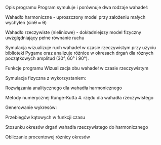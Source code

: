 Opis programu
Program symuluje i porównuje dwa rodzaje wahadeł:

Wahadło harmoniczne - uproszczony model przy założeniu małych wychyleń (sinθ ≈ θ)

Wahadło rzeczywiste (nieliniowe) - dokładniejszy model fizyczny uwzględniający pełne równanie ruchu

Symulacja wizualizuje ruch wahadeł w czasie rzeczywistym przy użyciu biblioteki Pygame oraz analizuje różnice w okresach drgań dla różnych początkowych amplitud (30°, 60° i 90°).

Funkcje programu
Wizualizacja obu wahadeł w czasie rzeczywistym

Symulacja fizyczna z wykorzystaniem:

Rozwiązania analitycznego dla wahadła harmonicznego

Metody numerycznej Runge-Kutta 4. rzędu dla wahadła rzeczywistego

Generowanie wykresów:

Przebiegów kątowych w funkcji czasu

Stosunku okresów drgań wahadła rzeczywistego do harmonicznego

Obliczanie procentowej różnicy okresów
